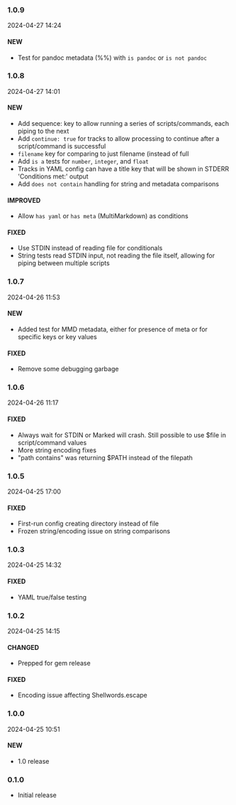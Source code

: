 ### 1.0.9

2024-04-27 14:24

#### NEW

- Test for pandoc metadata (%%) with `is pandoc` or `is not pandoc`

### 1.0.8

2024-04-27 14:01

#### NEW

- Add sequence: key to allow running a series of scripts/commands, each piping to the next
- Add `continue: true` for tracks to allow processing to continue after a script/command is successful
- `filename` key for comparing to just filename (instead of full
- Add `is a` tests for `number`, `integer`, and `float`
- Tracks in YAML config can have a title key that will be shown in STDERR 'Conditions met:' output
- Add `does not contain` handling for string and metadata comparisons

#### IMPROVED

- Allow `has yaml` or `has meta` (MultiMarkdown) as conditions

#### FIXED

- Use STDIN instead of reading file for conditionals
- String tests read STDIN input, not reading the file itself, allowing for piping between multiple scripts

### 1.0.7

2024-04-26 11:53

#### NEW

- Added test for MMD metadata, either for presence of meta or for specific keys or key values

#### FIXED

- Remove some debugging garbage

### 1.0.6

2024-04-26 11:17

#### FIXED

- Always wait for STDIN or Marked will crash. Still possible to use $file in script/command values
- More string encoding fixes
- "path contains" was returning $PATH instead of the filepath

### 1.0.5

2024-04-25 17:00

#### FIXED

- First-run config creating directory instead of file
- Frozen string/encoding issue on string comparisons

### 1.0.3

2024-04-25 14:32

#### FIXED

- YAML true/false testing

### 1.0.2

2024-04-25 14:15

#### CHANGED

- Prepped for gem release

#### FIXED

- Encoding issue affecting Shellwords.escape

### 1.0.0

2024-04-25 10:51

#### NEW

- 1.0 release

### 0.1.0

- Initial release
